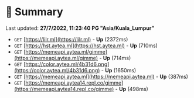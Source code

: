 # 📖 Summary
Last updated: **27/7/2022, 11:23:40 PG "Asia/Kuala_Lumpur"**

- `GET` [https://lilr.ml](https://lilr.ml) - **Up** (2372ms)
- `GET` [https://hst.aytea.ml](https://hst.aytea.ml) - **Up** (710ms)
- `GET` [https://memeapi.aytea.ml/gimme](https://memeapi.aytea.ml/gimme) - **Up** (714ms)
- `GET` [https://color.aytea.ml/4b31d6.png](https://color.aytea.ml/4b31d6.png) - **Up** (1650ms)
- `GET` [https://memeapi.aytea.ml](https://memeapi.aytea.ml) - **Up** (387ms)
- `GET` [https://memeapi.aytea14.repl.co/gimme](https://memeapi.aytea14.repl.co/gimme) - **Up** (498ms)
